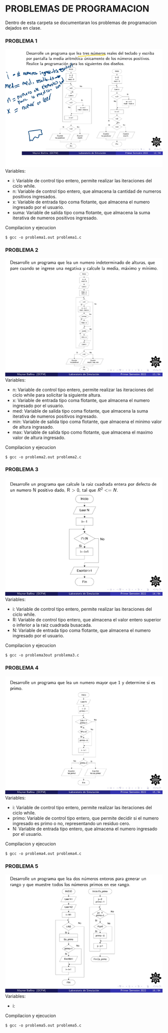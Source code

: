 # PROBLEMAS DE PROGRAMACION
Dentro de esta carpeta se documentaran los problemas de programacion dejados en clase.
### PROBLEMA 1
![problema1](imagenes/1.jpg)
Variables:
 - i: Variable de control tipo entero, permite realizar las iteraciones del ciclo while.
 - n: Variable de control tipo entero, que almacena la cantidad de numeros positivos ingresados.
 - x: Variable de entrada tipo coma flotante, que almacena el numero ingresado por el usuario.
 - suma: Variable de salida tipo coma flotante, que almacena la suma iterativa de numeros positivos ingresado.

Compilacion y ejecucion
```
$ gcc -o problema1.out problema1.c
```
### PROBLEMA 2
![problema2](imagenes/2.jpg)
Variables:
 - n: Variable de control tipo entero, permite realizar las iteraciones del ciclo while para solicitar la siguiente altura.
 - x: Variable de entrada tipo coma flotante, que almacena el numero ingresado por el usuario.
 - med: Variable de salida tipo coma flotante, que almacena la suma iterativa de numeros positivos ingresado.
 - min: Variable de salida tipo coma flotante, que almacena el minimo valor de altura ingrasado.
 - max: Variable de salida tipo como flotante, que almacena el maximo valor de altura ingresado.

Compilacion y ejecucion
```
$ gcc -o problema2.out problema2.c
```
### PROBLEMA 3
![problema3](imagenes/3.jpg)
Variables:
 - i: Variable de control tipo entero, permite realizar las iteraciones del ciclo while.
 - R: Variable de control tipo entero, que almacena el valor entero superior o inferior a la raiz cuadrada busacada.
 - N: Variable de entrada tipo coma flotante, que almacena el numero ingresado por el usuario.

Compilacion y ejecucion
```
$ gcc -o problema3out problema3.c
```


### PROBLEMA 4
![problema4](imagenes/4.jpg)
Variables:
 - i: Variable de control tipo entero, permite realizar las iteraciones del ciclo while.
 - primo: Variable de control tipo entero, que permite decidir si el numero ingresado es primo o no, representando un residuo cero.
 - N: Variable de entrada tipo entero, que almacena el numero ingresado por el usuario.

Compilacion y ejecucion
```
$ gcc -o problema4.out problema4.c
```

### PROBLEMA 5
![problema5](imagenes/5.jpg)
Variables:
 - i: 

Compilacion y ejecucion
```
$ gcc -o problema5.out problema5.c
```

